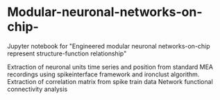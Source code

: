 # Modular-neuronal-networks-on-chip-
Jupyter notebook for "Engineered modular neuronal networks-on-chip represent structure-function relationship"

Extraction of neuronal units time series and position from standard MEA recordings using spikeinterface framework and ironclust algorithm.
Extraction of correlation matrix from spike train data
Network functional connectivity analysis

